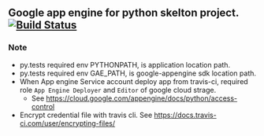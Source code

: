 Google app engine for python skelton project. [![Build Status](https://travis-ci.org/arvelt/google-appengine-python-skelton.svg?branch=master)](https://travis-ci.org/arvelt/google-appengine-python-skelton)
---
### Note
- py.tests required env PYTHONPATH, is application location path.
- py.tests required env GAE_PATH, is google-appengine sdk location path.
- When App engine Service account deploy app from travis-ci, required role `App Engine Deployer` and `Editor` of google cloud strage.
  - See https://cloud.google.com/appengine/docs/python/access-control
- Encrypt credential file with travis cli. See https://docs.travis-ci.com/user/encrypting-files/
